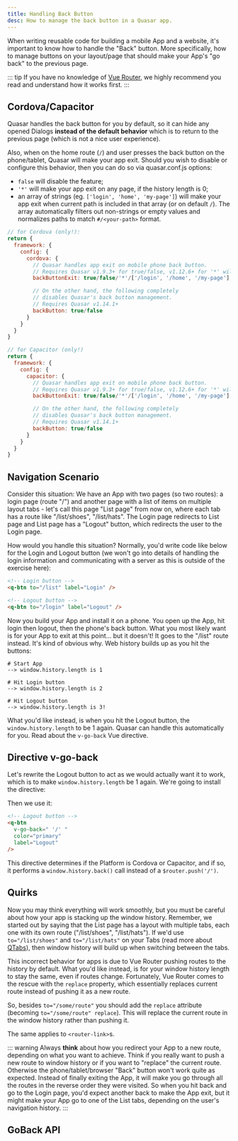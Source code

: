 ```yaml
---
title: Handling Back Button
desc: How to manage the back button in a Quasar app.
---
```

When writing reusable code for building a mobile App and a website, it's important to know how to handle the "Back" button. More specifically, how to manage buttons on your layout/page that should make your App's "go back" to the previous page.

::: tip
If you have no knowledge of [Vue Router](http://router.vuejs.org/), we highly recommend you read and understand how it works first.
:::

## Cordova/Capacitor
Quasar handles the back button for you by default, so it can hide any opened Dialogs **instead of the default behavior** which is to return to the previous page (which is not a nice user experience).

Also, when on the home route (`/`) and user presses the back button on the phone/tablet, Quasar will make your app exit. Should you wish to disable or configure this behavior, then you can do so via quasar.conf.js options:
- `false` will disable the feature;
- `'*'` will make your app exit on any page, if the history length is 0;
- an array of strings (eg. `['login', 'home', 'my-page']`) will make your app exit when current path is included in that array (or on default `/`). The array automatically filters out non-strings or empty values and normalizes paths to match `#/<your-path>` format.

```js
// for Cordova (only!):
return {
  framework: {
    config: {
      cordova: {
        // Quasar handles app exit on mobile phone back button.
        // Requires Quasar v1.9.3+ for true/false, v1.12.6+ for '*' wildcard and array values
        backButtonExit: true/false/'*'/['/login', '/home', '/my-page'],

        // On the other hand, the following completely
        // disables Quasar's back button management.
        // Requires Quasar v1.14.1+
        backButton: true/false
      }
    }
  }
}

// for Capacitor (only!)
return {
  framework: {
    config: {
      capacitor: {
        // Quasar handles app exit on mobile phone back button.
        // Requires Quasar v1.9.3+ for true/false, v1.12.6+ for '*' wildcard and array values
        backButtonExit: true/false/'*'/['/login', '/home', '/my-page'],

        // On the other hand, the following completely
        // disables Quasar's back button management.
        // Requires Quasar v1.14.1+
        backButton: true/false
      }
    }
  }
}
```

## Navigation Scenario
Consider this situation: We have an App with two pages (so two routes): a login page (route "/") and another page with a list of items on multiple layout tabs - let's call this page "List page" from now on, where each tab has a route like "/list/shoes", "/list/hats". The Login page redirects to List page and List page has a "Logout" button, which redirects the user to the Login page.

How would you handle this situation? Normally, you'd write code like below for the Login and Logout button (we won't go into details of handling the login information and communicating with a server as this is outside of the exercise here):

``` html
<!-- Login button -->
<q-btn to="/list" label="Login" />

<!-- Logout button -->
<q-btn to="/login" label="Logout" />
```

Now you build your App and install it on a phone. You open up the App, hit login then logout, then the phone's back button. What you most likely want is for your App to exit at this point... but it doesn't! It goes to the "/list" route instead. It's kind of obvious why. Web history builds up as you hit the buttons:
```
# Start App
--> window.history.length is 1

# Hit Login button
--> window.history.length is 2

# Hit Logout button
--> window.history.length is 3!
```

What you'd like instead, is when you hit the Logout button, the `window.history.length` to be 1 again. Quasar can handle this automatically for you. Read about the `v-go-back` Vue directive.

## Directive v-go-back
Let's rewrite the Logout button to act as we would actually want it to work, which is to make `window.history.length` be 1 again. We're going to install the directive:

<doc-installation directives="GoBack" />

Then we use it:
``` html
<!-- Logout button -->
<q-btn
  v-go-back=" '/' "
  color="primary"
  label="Logout"
/>
```

This directive determines if the Platform is Cordova or Capacitor, and if so, it performs a `window.history.back()` call instead of a `$router.push('/')`.

## Quirks
Now you may think everything will work smoothly, but you must be careful about how your app is stacking up the window history. Remember, we started out by saying that the List page has a layout with multiple tabs, each one with its own route ("/list/shoes", "/list/hats"). If we'd use `to="/list/shoes"` and `to="/list/hats"` on your Tabs (read more about [QTabs](/vue-components/tabs)), then window history will build up when switching between the tabs.

This incorrect behavior for apps is due to Vue Router pushing routes to the history by default. What you'd like instead, is for your window history length to stay the same, even if routes change. Fortunately, Vue Router comes to the rescue with the `replace` property, which essentially replaces current route instead of pushing it as a new route.

So, besides `to="/some/route"` you should add the `replace` attribute (becoming `to="/some/route" replace`). This will replace the current route in the window history rather than pushing it.

The same applies to `<router-link>`s.

::: warning
Always **think** about how you redirect your App to a new route, depending on what you want to achieve. Think if you really want to push a new route to window history or if you want to "replace" the current route. Otherwise the phone/tablet/browser "Back" button won't work quite as expected. Instead of finally exiting the App, it will make you go through all the routes in the reverse order they were visited. So when you hit back and go to the Login page, you'd expect another back to make the App exit, but it might make your App go to one of the List tabs, depending on the user's navigation history.
:::

## GoBack API

<doc-api file="GoBack" />
